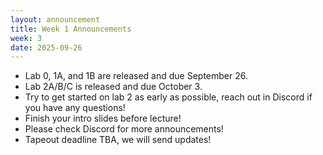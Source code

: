 ```yaml
---
layout: announcement
title: Week 1 Announcements
week: 3
date: 2025-09-26
---
```


- Lab 0, 1A, and 1B are released and due September 26. 
- Lab 2A/B/C is released and due October 3. 
- Try to get started on lab 2 as early as possible, reach out in Discord if you have any questions!
- Finish your intro slides before lecture!
- Please check Discord for more announcements!
- Tapeout deadline TBA, we will send updates!
